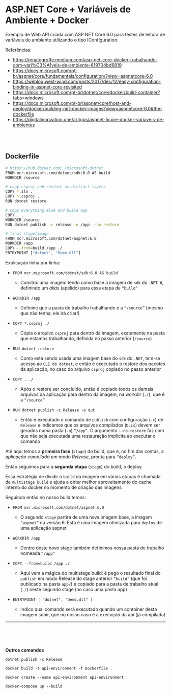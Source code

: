 # ASP.NET Core + Variáveis de Ambiente + Docker

Exemplo de Web API criada com ASP.NET Core 6.0 para testes de leitura de variáveis de ambiente utilizando o tipo IConfiguration.

Referências:

- https://renatogroffe.medium.com/asp-net-core-docker-trabalhando-com-vari%C3%A1veis-de-ambiente-619704bd6819
- https://docs.microsoft.com/pt-br/aspnet/core/fundamentals/configuration/?view=aspnetcore-6.0
- https://weblog.west-wind.com/posts/2017/dec/12/easy-configuration-binding-in-aspnet-core-revisited
- https://docs.microsoft.com/pt-br/dotnet/core/docker/build-container?tabs=windows
- https://docs.microsoft.com/pt-br/aspnet/core/host-and-deploy/docker/building-net-docker-images?view=aspnetcore-6.0#the-dockerfile
- https://digitalinnovation.one/artigos/aspnet-5core-docker-variaveis-de-ambientes

<br>
<br>

## Dockerfile

```bash
# https://hub.docker.com/_/microsoft-dotnet
FROM mcr.microsoft.com/dotnet/sdk:6.0 AS build
WORKDIR /source

# copy csproj and restore as distinct layers
COPY *.sln .
COPY *.csproj .
RUN dotnet restore

# copy everything else and build app
COPY . .
WORKDIR /source
RUN dotnet publish -c release -o /app --no-restore

# final stage/image
FROM mcr.microsoft.com/dotnet/aspnet:6.0
WORKDIR /app
COPY --from=build /app ./
ENTRYPOINT ["dotnet", "Demo.dll"]
```

Explicação linha por linha:

- `FROM mcr.microsoft.com/dotnet/sdk:6.0 AS build`

  - Constrói uma imagem tendo como base a imagem de `sdk` do `.NET 6`, definindo um _alias_ (apelido) para essa etapa de `“build”`

- `WORKDIR /app`

  - Definine que a pasta de trabalho trabalhando é a `“/source”` (mesmo que não tenha, ele irá criar!)

- `COPY *.csproj ./`

  - Copia o arquivo `csproj` para dentro da imagem, exatamente na pasta que estamos trabalhando, definida no passo anterior (`/source`)

- `RUN dotnet restore`

  - Como está sendo usada uma imagem base do `sdk` do `.NET`, tem-se acesso ao `CLI do dotnet`, e então é executado o restore dos pacotes da aplicação, no caso do arquivo `csproj` copiado no passo anterior

- `COPY . ./`

  - Após o restore ser concluído, então é copiado todos os demais arquivos da aplicação para dentro da imagem, na workdir (`./`), que é a `“/source”`

- `RUN dotnet publish -c Release -o out`

  - Então é executado o comando de `publish` com configuração (`-c`) de `Release` e indicamos que os arquivos compilados (`DLLs`) devem ser gerados numa pasta (`-o`) `“/app”`. O argumento `--no-restore` faz com que não seja executada uma restauração implícita ao executar o comando

Até aqui temos a **primeira fase** (`stage`) do build, que é, no fim das contas, a _aplicação compilada em modo Release_, pronta para `“deploy”`.

Então seguimos para a **segunda etapa** (`stage`) do build, o deploy.

Essa estratégia de dividir o `build` da imagem em várias etapas é chamada de `multistage build` e ajuda a obter melhor aproveitamento do cache interno do docker no momento de criação das imagens.

Seguindo então no nosso build temos:

- `FROM mcr.microsoft.com/dotnet/aspnet:6.0`

  - O segundo `stage` partirá de uma nova imagem base, a imagem `“aspnet”` na versão 6. Esta é uma imagem otimizada para `deploy` de uma aplicação aspnet

- `WORKDIR /app`

  - Dentro deste novo stage também definimos nossa pasta de trabalho nomeada `“/app”`

- `COPY --from=build /app ./`

  - Aqui vem a mágica do multistage build: é pego o resultado final do `publish` em modo Release do stage anterior `“build”` (que foi publicado na pasta `app/`) e copiado para a pasta de trabalho atual (`./`) neste segundo stage (no caso uma pasta app)

- `ENTRYPOINT [ "dotnet", "Demo.dll" ]`

  - Indico qual comando será executado quando um container desta imagem subir, que no nosso caso é a execução da api (já compilada)

---

<br>
<br>
<br>

**Outros comandos**

```
dotnet publish -c Release
```

```
docker build -t api-environment -f Dockerfile .
```

```
docker create --name api-environment api-environment
```

```
docker-compose up --build
```
